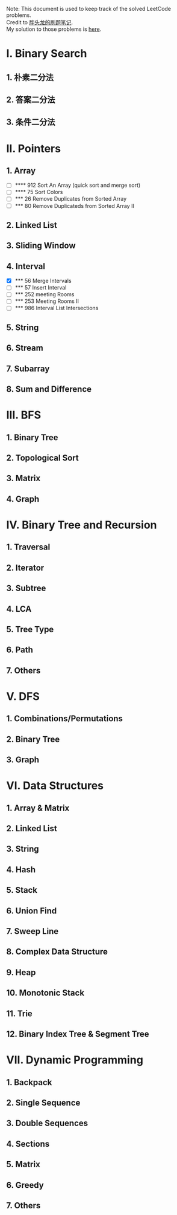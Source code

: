 Note:
This document is used to keep track of the solved LeetCode problems. <br/>
Credit to [胖头龙的刷题笔记](https://www.1point3acres.com/bbs/thread-678970-1-1.html). <br/>
My solution to those problems is [here](https://github.com/snowyaya/LeetCode-Daily-Practice).
# I. Binary Search
## 1. 朴素二分法
## 2. 答案二分法
## 3. 条件二分法

# II. Pointers
## 1. Array
- [ ] **** 912 Sort An Array (quick sort and merge sort)
- [ ] **** 75 Sort Colors
- [ ] *** 26 Remove Duplicates from Sorted Array
- [ ] *** 80 Remove Duplicateds from Sorted Array II

## 2. Linked List

## 3. Sliding Window

## 4. Interval
- [x] *** 56 Merge Intervals
- [ ] *** 57 Insert Interval
- [ ] *** 252 meeting Rooms
- [ ] *** 253 Meeting Rooms II
- [ ] *** 986 Interval List Intersections

## 5. String

## 6. Stream

## 7. Subarray

## 8. Sum and Difference

# III. BFS
## 1. Binary Tree

## 2. Topological Sort

## 3. Matrix

## 4. Graph

# IV. Binary Tree and Recursion
## 1. Traversal

## 2. Iterator

## 3. Subtree

## 4. LCA

## 5. Tree Type

## 6. Path

## 7. Others

# V. DFS
## 1. Combinations/Permutations

## 2. Binary Tree

## 3. Graph

# VI. Data Structures
## 1. Array & Matrix

## 2. Linked List

## 3. String

## 4. Hash

## 5. Stack

## 6. Union Find

## 7. Sweep Line

## 8. Complex Data Structure

## 9. Heap

## 10. Monotonic Stack

## 11. Trie

## 12. Binary Index Tree & Segment Tree


# VII. Dynamic Programming
## 1. Backpack

## 2. Single Sequence

## 3. Double Sequences

## 4. Sections

## 5. Matrix

## 6. Greedy

## 7. Others
